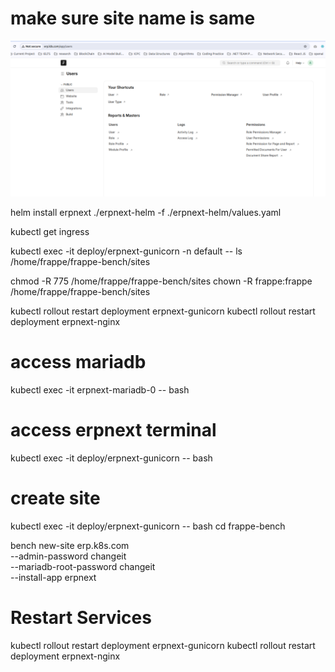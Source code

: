 

# make sure site name is same 

![alt text](image.png)

helm install erpnext  ./erpnext-helm -f ./erpnext-helm/values.yaml


kubectl get ingress



kubectl exec -it deploy/erpnext-gunicorn -n default -- ls /home/frappe/frappe-bench/sites


chmod -R 775 /home/frappe/frappe-bench/sites
chown -R frappe:frappe /home/frappe/frappe-bench/sites


kubectl rollout restart deployment erpnext-gunicorn
kubectl rollout restart deployment erpnext-nginx

# access mariadb 

kubectl exec -it erpnext-mariadb-0 -- bash

# access erpnext terminal 

kubectl exec -it deploy/erpnext-gunicorn -- bash

# create site 

kubectl exec -it deploy/erpnext-gunicorn -- bash
cd frappe-bench

bench new-site erp.k8s.com \
  --admin-password changeit \
  --mariadb-root-password changeit \
  --install-app erpnext


# Restart Services

kubectl rollout restart deployment erpnext-gunicorn
kubectl rollout restart deployment erpnext-nginx
